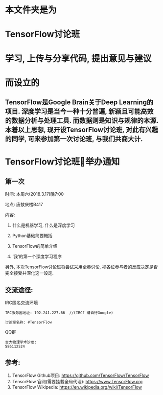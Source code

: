 # 本文件夹是为
# TensorFlow讨论班
# 学习, 上传与分享代码, 提出意见与建议
# 而设立的

## TensorFlow是Google Brain关于Deep Learning的项目. 深度学习是当今一种十分普遍, 新颖且可能高效的数据分析与处理工具. 而数据则是知识与规律的本源. 本着以上思想, 现开设TensorFlow讨论班, 对此有兴趣的同学, 可来参加第一次讨论班, 与我们共商大计.

# TensorFlow讨论班举办通知

## 第一次

时间: 本周六(2018.3.17)晚7:00

地点: 唐敖庆楼B417 

内容:      
1. 什么是机器学习, 什么是深度学习

2. Python基础简要概括

3. TensorFlow的简单介绍

4. ‘我’的第一个深度学习程序

另外, 本次TensorFlow讨论班将尝试采用全英讨论, 视各位参与者的反应决定是否完全接受并深化这一设定.

## 交流途径: 

IRC匿名交流环境
```
IRC服务器地址: 192.241.227.66  //(IRC? 请自行Google) 
        
讨论室名称: #TensorFlow
```

QQ群
```
吉大物理学术沙龙:
586112524
```

## 参考: 
1. TensorFlow Github项目: https://github.com/TensorFlow/TensorFlow
2. TensorFlow 官网(需要挂载全局代理): https://www.TensorFlow.org
3. TensorFlow Wikipedia:  https://en.wikipedia.org/wiki/TensorFlow